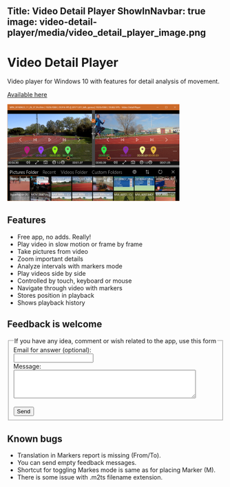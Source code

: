 Title: Video Detail Player
ShowInNavbar: true
image: video-detail-player/media/video_detail_player_image.png
---

# Video Detail Player


Video player for Windows 10 with features for detail analysis of movement.

[Available here](https://www.microsoft.com/en-us/p/video-detail-player/9p34ghb2h88r)

<img src="video-detail-player/media/all.png" alt="drawing" width="400"/>

## Features

- Free app, no adds. Really!
- Play video in slow motion or frame by frame
- Take pictures from video 
- Zoom important details 
- Analyze intervals with markers mode 
- Play videos side by side 
- Controlled by touch, keyboard or mouse
- Navigate through video with markers
- Stores position in playback 
- Shows playback history 

## Feedback is welcome

<form action="https://formspree.io/form_x_25082@tesar.tech" method="POST">
    <fieldset>
    <legend>If you have any idea, comment or wish related to the app, use this form</legend>
    Email for answer (optional):<br>
    <input type="email" name="mail" ><br>
    Message:<br>
    <textarea  rows="4" cols="50" name="message" > </textarea> <br><br>
    <input type="submit" value="Send">
  </fieldset>
</form>

## Known bugs

- Translation in Markers report is missing (From/To).
- You can send empty feedback messages.
- Shortcut for toggling Markes mode is same as for placing Marker (M).
- There is some issue with .m2ts filename extension.